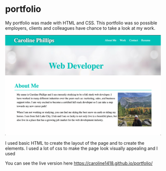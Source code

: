# portfolio

My portfolio was made with HTML and CSS. This portfolio was so possible employers, clients and colleagues have chance to take a look at my work.

![](portfolio-screenshot.png)

I used basic HTML to create the layout of the page and to create the elements. I used a lot of css to make the page look visually appealing and I used 

You can see the live version here https://caroline1418.github.io/portfolio/

